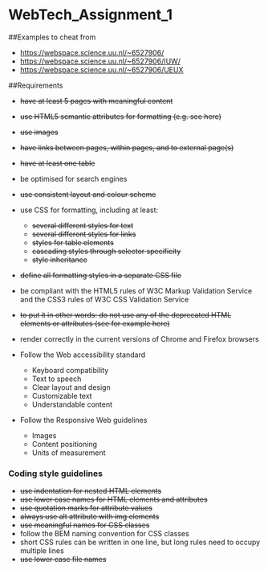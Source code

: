 # WebTech_Assignment_1

##Examples to cheat from
- https://webspace.science.uu.nl/~6527906/
- https://webspace.science.uu.nl/~6527906/IUW/
- https://webspace.science.uu.nl/~6527906/UEUX

##Requirements
- ~~have at least 5 pages with meaningful content~~
- ~~use HTML5 semantic attributes for formatting (e.g. see here)~~
- ~~use images~~
- ~~have links between pages, within pages, and to external page(s)~~
- ~~have at least one table~~
- be optimised for search engines
- ~~use consistent layout and colour scheme~~
- use CSS for formatting, including at least:
    - ~~several different styles for text~~
    - ~~several different styles for links~~
    - ~~styles for table elements~~
    - ~~cascading styles through selector specificity~~
    - ~~style inheritance~~

- ~~define all formatting styles in a separate CSS file~~
- be compliant with the HTML5 rules of W3C Markup Validation Service and the CSS3 rules of W3C CSS Validation Service

- ~~to put it in other words: do not use any of the deprecated HTML elements or attributes (see for example here)~~
- render correctly in the current versions of Chrome and Firefox browsers
- Follow the Web accessibility standard
    - Keyboard compatibility
    - Text to speech
    - Clear layout and design
    - Customizable text
    - Understandable content

- Follow the Responsive Web guidelines
    - Images
    - Content positioning
    - Units of measurement

### Coding style guidelines
- ~~use indentation for nested HTML elements~~
- ~~use lower case names for HTML elements and attributes~~
- ~~use quotation marks for attribute values~~
- ~~always use alt attribute with img elements~~
- ~~use meaningful names for CSS classes~~
- follow the BEM naming convention for CSS classes
- short CSS rules can be written in one line, but long rules need to occupy multiple lines
- ~~use lower case file names~~